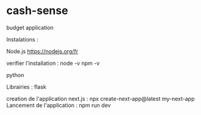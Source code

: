 # cash-sense
budget application 


Instalations :

Node.js https://nodejs.org/fr

verifier l'installation :
node -v
npm -v

python


Librairies : 
flask


creation de l'application next.js :
npx create-next-app@latest my-next-app
Lancement de l'application :
npm run dev
